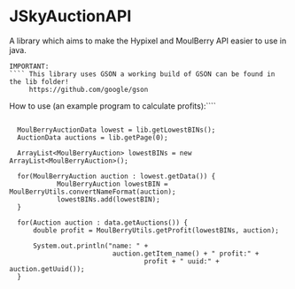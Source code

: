 # JSkyAuctionAPI
A library which aims to make the Hypixel and MoulBerry API easier to use in java.
````
IMPORTANT:
```` This library uses GSON a working build of GSON can be found in the lib folder!
     https://github.com/google/gson

````
How to use (an example program to calculate profits):````
```JSkyAuctionAPI lib = new JSkyAuctionAPI();
  
  MoulBerryAuctionData lowest = lib.getLowestBINs();
  AuctionData auctions = lib.getPage(0);

  ArrayList<MoulBerryAuction> lowestBINs = new ArrayList<MoulBerryAuction>();

  for(MoulBerryAuction auction : lowest.getData()) {
			MoulBerryAuction lowestBIN = MoulBerryUtils.convertNameFormat(auction);
			lowestBINs.add(lowestBIN);
  }

  for(Auction auction : data.getAuctions()) {
      double profit = MoulBerryUtils.getProfit(lowestBINs, auction);

      System.out.println("name: " +
                          auction.getItem_name() + " profit:" +
                                  profit + " uuid:" + auction.getUuid());
  }

```

  
